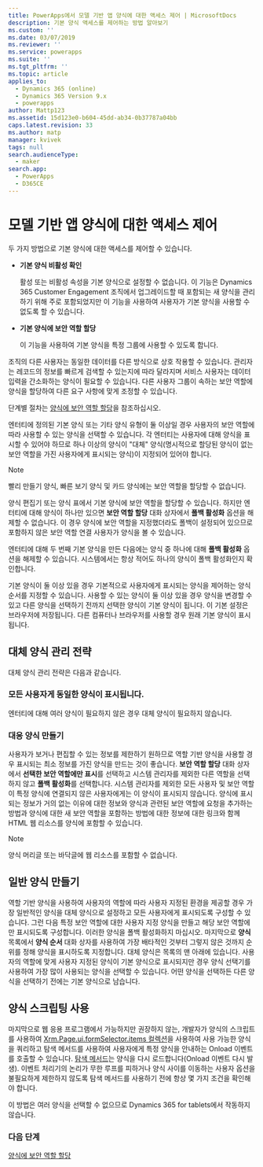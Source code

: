 ```yaml
---
title: PowerApps에서 모델 기반 앱 양식에 대한 액세스 제어 | MicrosoftDocs
description: 기본 양식 액세스를 제어하는 방법 알아보기
ms.custom: ''
ms.date: 03/07/2019
ms.reviewer: ''
ms.service: powerapps
ms.suite: ''
ms.tgt_pltfrm: ''
ms.topic: article
applies_to:
  - Dynamics 365 (online)
  - Dynamics 365 Version 9.x
  - powerapps
author: Mattp123
ms.assetid: 15d123e0-b604-45dd-ab34-0b37787a04bb
caps.latest.revision: 33
ms.author: matp
manager: kvivek
tags: null
search.audienceType:
  - maker
search.app:
  - PowerApps
  - D365CE
---
```

# <a name="control-access-to-model-driven-app-forms"></a>모델 기반 앱 양식에 대한 액세스 제어

 두 가지 방법으로 기본 양식에 대한 액세스를 제어할 수 있습니다.  
  
- **기본 양식 비활성 확인**  
  
     활성 또는 비활성 속성을 기본 양식으로 설정할 수 없습니다. 이 기능은 Dynamics 365 Customer Engagement 조직에서 업그레이드할 때 포함되는 새 양식을 관리하기 위해 주로 포함되었지만 이 기능을 사용하여 사용자가 기본 양식을 사용할 수 없도록 할 수 있습니다.   
  
- **기본 양식에 보안 역할 할당**  
  
     이 기능을 사용하여 기본 양식을 특정 그룹에 사용할 수 있도록 합니다.  
  
 조직의 다른 사용자는 동일한 데이터를 다른 방식으로 상호 작용할 수 있습니다. 관리자는 레코드의 정보를 빠르게 검색할 수 있는지에 따라 달라지며 서비스 사용자는 데이터 입력을 간소화하는 양식이 필요할 수 있습니다. 다른 사용자 그룹이 속하는 보안 역할에 양식을 할당하여 다른 요구 사항에 맞게 조정할 수 있습니다.  
  
 단계별 절차는 [양식에 보안 역할 할당](https://docs.microsoft.com/dynamics365/customer-engagement/admin/assign-security-roles-form)을 참조하십시오.  
  
 엔터티에 정의된 기본 양식 또는 기타 양식 유형이 둘 이상일 경우 사용자의 보안 역할에 따라 사용할 수 있는 양식을 선택할 수 있습니다. 각 엔터티는 사용자에 대해 양식을 표시할 수 있어야 하므로 하나 이상의 양식이 "대체" 양식(명시적으로 할당된 양식이 없는 보안 역할을 가진 사용자에게 표시되는 양식)이 지정되어 있어야 합니다.  
  
> [!NOTE]
>  빨리 만들기 양식, 빠른 보기 양식 및 카드 양식에는 보안 역할을 할당할 수 없습니다.  
  
 양식 편집기 또는 양식 표에서 기본 양식에 보안 역할을 할당할 수 있습니다. 하지만 엔터티에 대해 양식이 하나만 있으면 **보안 역할 할당** 대화 상자에서 **폴백 활성화** 옵션을 해제할 수 없습니다. 이 경우 양식에 보안 역할을 지정했더라도 폴백이 설정되어 있으므로 포함하지 않은 보안 역할 연결 사용자가 양식을 볼 수 있습니다.  
  
 엔터티에 대해 두 번째 기본 양식을 만든 다음에는 양식 중 하나에 대해 **폴백 활성화** 옵션을 해제할 수 있습니다. 시스템에서는 항상 적어도 하나의 양식이 폴백 활성화인지 확인합니다.  
  
 기본 양식이 둘 이상 있을 경우 기본적으로 사용자에게 표시되는 양식을 제어하는 양식 순서를 지정할 수 있습니다. 사용할 수 있는 양식이 둘 이상 있을 경우 양식을 변경할 수 있고 다른 양식을 선택하기 전까지 선택한 양식이 기본 양식이 됩니다. 이 기본 설정은 브라우저에 저장됩니다. 다른 컴퓨터나 브라우저를 사용할 경우 원래 기본 양식이 표시됩니다.  
  
## <a name="strategies-to-manage-the-fallback-form"></a>대체 양식 관리 전략  
 대체 양식 관리 전략은 다음과 같습니다.  
  
<a name="BKMK_DoNotUseMultipleForms"></a>   
### <a name="all-users-view-the-same-form"></a>모든 사용자게 동일한 양식이 표시됩니다.  
 엔터티에 대해 여러 양식이 필요하지 않은 경우 대체 양식이 필요하지 않습니다.  
  
<a name="BKMK_Contingecyform"></a>   
### <a name="create-a-contingency-form"></a>대응 양식 만들기  
 사용자가 보거나 편집할 수 있는 정보를 제한하기 원하므로 역할 기반 양식을 사용할 경우 표시되는 최소 정보를 가진 양식을 만드는 것이 좋습니다. **보안 역할 할당** 대화 상자에서 **선택한 보안 역할에만 표시**를 선택하고 시스템 관리자를 제외한 다른 역할을 선택하지 않고 **폴백 활성화**를 선택합니다. 시스템 관리자를 제외한 모든 사용자 및 보안 역할이 특정 양식에 연결되지 않은 사용자에게는 이 양식이 표시되지 않습니다. 양식에 표시되는 정보가 거의 없는 이유에 대한 정보와 양식과 관련된 보안 역할에 요청을 추가하는 방법과 양식에 대한 새 보안 역할을 포함하는 방법에 대한 정보에 대한 링크와 함께 HTML 웹 리소스를 양식에 포함할 수 있습니다.  
  
> [!NOTE]
>  양식 머리글 또는 바닥글에 웹 리소스를 포함할 수 없습니다.  
  
<a name="BKMK_CreateGenericForm"></a>   
## <a name="create-a-generic-form"></a>일반 양식 만들기  
 역할 기반 양식을 사용하여 사용자의 역할에 따라 사용자 지정된 환경을 제공할 경우 가장 일반적인 양식을 대체 양식으로 설정하고 모든 사용자에게 표시되도록 구성할 수 있습니다. 그런 다음 특정 보안 역할에 대한 사용자 지정 양식을 만들고 해당 보안 역할에만 표시되도록 구성합니다. 이러한 양식을 폴백 활성화하지 마십시오. 마지막으로 **양식** 목록에서 **양식 순서** 대화 상자를 사용하여 가장 배타적인 것부터 그렇지 않은 것까지 순위를 정해 양식을 표시하도록 지정합니다. 대체 양식은 목록의 맨 아래에 있습니다. 사용자의 역할에 맞게 사용자 지정된 양식이 기본 양식으로 표시되지만 경우 양식 선택기를 사용하여 가장 많이 사용되는 양식을 선택할 수 있습니다. 어떤 양식을 선택하든 다른 양식을 선택하기 전에는 기본 양식으로 남습니다.  
  
<a name="BKMK_UseFormScripting"></a>   
## <a name="use-form-scripting"></a>양식 스크립팅 사용  

 마지막으로 웹 응용 프로그램에서 가능하지만 권장하지 않는, 개발자가 양식의 스크립트를 사용하여 [Xrm.Page.ui.formSelector.items 컬렉션](http://go.microsoft.com/fwlink/p/?LinkID=513300)을 사용하여 사용 가능한 양식을 쿼리하고 탐색 메서드를 사용하여 사용자에게 특정 양식을 안내하는 Onload 이벤트를 호출할 수 있습니다. [탐색 메서드](http://go.microsoft.com/fwlink/p/?LinkID=513301)는 양식을 다시 로드합니다(Onload 이벤트 다시 발생). 이벤트 처리기의 논리가 무한 루프를 피하거나 양식 사이를 이동하는 사용자 옵션을 불필요하게 제한하지 않도록 탐색 메서드를 사용하기 전에 항상 몇 가지 조건을 확인해야 합니다.  
  
 이 방법은 여러 양식을 선택할 수 없으므로 Dynamics 365 for tablets에서 작동하지 않습니다.  

### <a name="next-steps"></a>다음 단계  

[양식에 보안 역할 할당](https://docs.microsoft.com/dynamics365/customer-engagement/admin/assign-security-roles-form)
